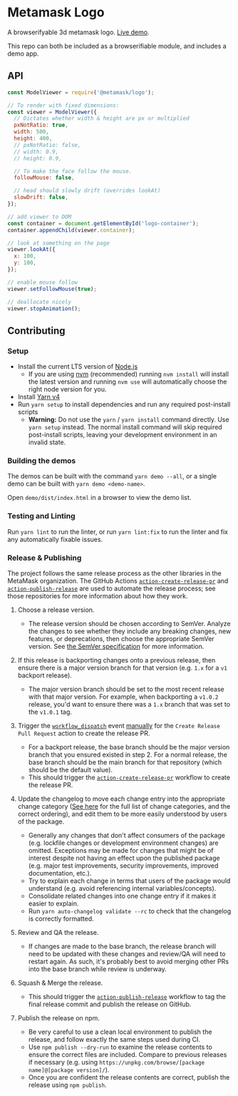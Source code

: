 # Metamask Logo

A browserifyable 3d metamask logo. [Live demo](https://metamask.github.io/logo/).

This repo can both be included as a browserifiable module, and includes a demo app.

## API

```javascript
const ModelViewer = require('@metamask/logo');

// To render with fixed dimensions:
const viewer = ModelViewer({
  // Dictates whether width & height are px or multiplied
  pxNotRatio: true,
  width: 500,
  height: 400,
  // pxNotRatio: false,
  // width: 0.9,
  // height: 0.9,

  // To make the face follow the mouse.
  followMouse: false,

  // head should slowly drift (overrides lookAt)
  slowDrift: false,
});

// add viewer to DOM
const container = document.getElementById('logo-container');
container.appendChild(viewer.container);

// look at something on the page
viewer.lookAt({
  x: 100,
  y: 100,
});

// enable mouse follow
viewer.setFollowMouse(true);

// deallocate nicely
viewer.stopAnimation();
```

## Contributing

### Setup

- Install the current LTS version of [Node.js](https://nodejs.org)
  - If you are using [nvm](https://github.com/creationix/nvm#installation) (recommended) running `nvm install` will install the latest version and running `nvm use` will automatically choose the right node version for you.
- Install [Yarn v4](https://yarnpkg.com/getting-started/install)
- Run `yarn setup` to install dependencies and run any required post-install scripts
  - **Warning:** Do not use the `yarn` / `yarn install` command directly. Use `yarn setup` instead. The normal install command will skip required post-install scripts, leaving your development environment in an invalid state.

### Building the demos

The demos can be built with the command `yarn demo --all`, or a single demo can be built with `yarn demo <demo-name>`.

Open `demo/dist/index.html` in a browser to view the demo list.

### Testing and Linting

Run `yarn lint` to run the linter, or run `yarn lint:fix` to run the linter and fix any automatically fixable issues.

### Release & Publishing

The project follows the same release process as the other libraries in the MetaMask organization. The GitHub Actions [`action-create-release-pr`](https://github.com/MetaMask/action-create-release-pr) and [`action-publish-release`](https://github.com/MetaMask/action-publish-release) are used to automate the release process; see those repositories for more information about how they work.

1. Choose a release version.

   - The release version should be chosen according to SemVer. Analyze the changes to see whether they include any breaking changes, new features, or deprecations, then choose the appropriate SemVer version. See [the SemVer specification](https://semver.org/) for more information.

2. If this release is backporting changes onto a previous release, then ensure there is a major version branch for that version (e.g. `1.x` for a `v1` backport release).

   - The major version branch should be set to the most recent release with that major version. For example, when backporting a `v1.0.2` release, you'd want to ensure there was a `1.x` branch that was set to the `v1.0.1` tag.

3. Trigger the [`workflow_dispatch`](https://docs.github.com/en/actions/reference/events-that-trigger-workflows#workflow_dispatch) event [manually](https://docs.github.com/en/actions/managing-workflow-runs/manually-running-a-workflow) for the `Create Release Pull Request` action to create the release PR.

   - For a backport release, the base branch should be the major version branch that you ensured existed in step 2. For a normal release, the base branch should be the main branch for that repository (which should be the default value).
   - This should trigger the [`action-create-release-pr`](https://github.com/MetaMask/action-create-release-pr) workflow to create the release PR.

4. Update the changelog to move each change entry into the appropriate change category ([See here](https://keepachangelog.com/en/1.0.0/#types) for the full list of change categories, and the correct ordering), and edit them to be more easily understood by users of the package.

   - Generally any changes that don't affect consumers of the package (e.g. lockfile changes or development environment changes) are omitted. Exceptions may be made for changes that might be of interest despite not having an effect upon the published package (e.g. major test improvements, security improvements, improved documentation, etc.).
   - Try to explain each change in terms that users of the package would understand (e.g. avoid referencing internal variables/concepts).
   - Consolidate related changes into one change entry if it makes it easier to explain.
   - Run `yarn auto-changelog validate --rc` to check that the changelog is correctly formatted.

5. Review and QA the release.

   - If changes are made to the base branch, the release branch will need to be updated with these changes and review/QA will need to restart again. As such, it's probably best to avoid merging other PRs into the base branch while review is underway.

6. Squash & Merge the release.

   - This should trigger the [`action-publish-release`](https://github.com/MetaMask/action-publish-release) workflow to tag the final release commit and publish the release on GitHub.

7. Publish the release on npm.

   - Be very careful to use a clean local environment to publish the release, and follow exactly the same steps used during CI.
   - Use `npm publish --dry-run` to examine the release contents to ensure the correct files are included. Compare to previous releases if necessary (e.g. using `https://unpkg.com/browse/[package name]@[package version]/`).
   - Once you are confident the release contents are correct, publish the release using `npm publish`.
